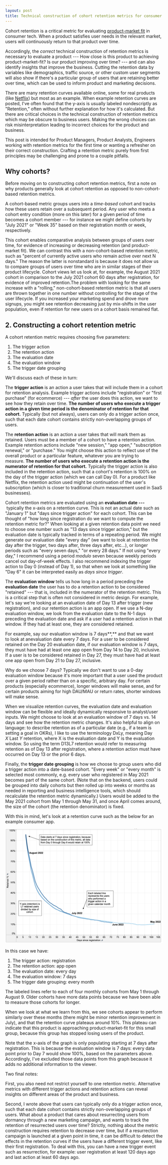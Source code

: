 ```yaml
---
layout: post
title: Technical construction of cohort retention metrics for consumer products
---
```


Cohort retention is a critical metric for evaluating [product-market fit](https://greatness.floodgate.com/episodes/andy-rachleff-on-how-to-know-if-youve-got-product-market-fit-XxGvX8DH/transcript) in consumer tech. When a product satisfies user needs in the relevant market, users will continuously return to that product over time.

Accordingly, the *correct* technical construction of retention metrics is necessary to evaluate a product --- How close is this product to achieving product-market-fit? Is our product improving over time? --- and can also identify insights that improve the business. Cutting the retention data by variables like demographics, traffic source, or other custom user segments will also show if there's a particular group of users that are retaining better over time, which can be used to inform product and marketing decisions.

There are many retention curves available online, some for real products (like [Netflix](https://www.vox.com/recode/22311987/paramount-netflix-streaming-wars-charts-antenna)) but most as an example. When example retention curves are posted, I've often found that the y-axis is usually labeled nondescriptly as "Retention," often without further explanation for how it's calculated. But there are critical choices in the technical construction of retention metrics which may be obscure to business users. Making the wrong choices can risk misinterpretation leading to incorrect choices for the product and business.

This post is intended for Product Managers, Product Analysts, Engineers working with retention metrics for the first time or wanting a refresher on their correct construction. Crafting a retention metric purely from first principles may be challenging and prone to a couple pitfalls.

## Why cohorts?

Before moving on to constructing cohort retention metrics, first a note on why products generally look at cohort retention as opposed to non-cohort-based retention metrics.

A cohort-based metric groups users into a *time-based* cohort and tracks how these users retain over a subsequent period. Any user who meets a cohort entry condition (more on this later) for a given period of time becomes a cohort member --- for instance we might define cohorts by "July 2021" or "Week 35" based on their registration month or week, respectively.

This cohort enables comparative analysis between groups of users over time, for evidence of increasing or decreasing retention (and product-market fit). We can contrast this with a non-cohort-based retention metric, such as "percent of currently active users who remain active over next N days." The reason the latter is nonstandard is because it does not allow us to compare groups of users over time who are in similar stages of their product lifecycle. Cohort views let us look at, for example, the August 2021 cohort in comparison to the July 2021 cohort 60 days after registration, for evidence of improved retention.The problem with looking for the same increase with a "rolling," non-cohort-based retention metric is that all users are thrown together in one number without controlling for the stage of the user lifecycle. If you increased your marketing spend and drove more signups, you might see retention decreasing just by mix-shifts in the user population, even if retention for new users on a cohort basis remained flat.

## 2. Constructing a cohort retention metric

A cohort retention metric requires choosing five parameters:

1. The trigger action
2. The retention action
3. The evaluation date
4. The evaluation window
5. The trigger date grouping

We'll discuss each of these in turn:

The **trigger action** is an action a user takes that will include them in a cohort for retention analysis. Example trigger actions include "registration" or "first purchase" (for ecommerce) --- *after* the user does this action, we want to see how they retain over time. **The number of users who execute a trigger action in a given time period is the denominator of retention for that cohort.** Typically (but not always), users can only do a trigger action once, such that each date cohort contains strictly non-overlapping groups of users.

The **retention action** is an action a user takes that will mark them as retained. Users must be a member of a cohort to have a retention action. Example retention actions include "new session," "app open," "subscription renewal," or "purchase." You might choose this action to reflect use of the overall product or a particular feature, whatever you are trying to measure. **The number of users who execute a retention action is the numerator of retention for that cohort.** Typically the trigger action is also included in the retention action, such that a cohort's retention is 100% on the day of the trigger action (which we can call Day 0). For a product like Netflix, the retention action used might be continuation of the user's subscription (which is closer to traditional churn measurement used in SaaS businesses).

Cohort retention metrics are evaluated using an **evaluation date ---** typically the x-axis on a retention curve. This is not an actual date such as "January 1" but "days since trigger action" for each cohort. This can be thought of "how long since registration do we want to compute the retention metric for?" When looking at a given retention data point we need to choose one number such as "13 days since trigger action," but the evaluation date is typically tracked in terms of a repeating period. We might generate our evaluation date "every day" (we want to look at retention the day after the trigger, two days after, three days after, etc...), or longer periods such as "every seven days," "or every 28 days." If not using "every day," I recommend using a period *modulo* seven because weekly periods cancel out day-of-week effects. I also recommend indexing the trigger action to Day 0 (instead of Day 1), so that when we look at something like "Day 6" it can be interpreted easily as *days since trigger*.

The **evaluation window** tells us how long in a period preceding the **evaluation date** the user has to do a retention action to be considered "retained" --- that is, included in the numerator of the retention metric. This is a critical step that is often not considered in metric design. For example, let's say we're looking at an evaluation date of Day 13 after trigger (new registration), and our retention action is an app open. If we use a N-day evaluation window, we look from the evaluation date to the N-1 days preceding the evaluation date and ask if a user had a retention action in that window. If they had at least one, they are considered retained.

For example, say our evaluation window is 7 days**,** and that we want to look at anevaluation date every 7 days. For a user to be considered retained on the Day 20 evaluation date, if our evaluation window is 7 days, they must have had at least one app open from Day 14 to Day 20, inclusive. If a user is to be considered retained in Day 27, they must have had at least one app open from Day 21 to Day 27, inclusive.

Why do we choose 7 days? Typically we don't want to use a 0-day evaluation window because it's more important that a user used the product over a given period rather than on a specific, arbitrary day. For certain products (especially ecommerce), longer windows will make sense, and for certain products aiming for high DAU/MAU or return rates, shorter windows will make sense.

When we visualize retention curves, the evaluation date and evaluation window can be flexible and ideally dynamically responsive to analyst/user inputs. We might choose to look at an evaluation window of 7 days vs. 14 days and see how the retention metric changes. It's also helpful to align on language: to describe retention as of a particular date (e.g., if a team is setting a goal in OKRs), I like to use the terminology DxLy, meaning Day *X* Last *Y* retention, where X is the evaluation date and Y is the evaluation window. So using the term D13L7 retention would refer to measuring retention as of Day 13 after registration, where a retention action must have occurred on Day 13 or the prior 6 days.

Finally, the **trigger date grouping** is how we choose to group users who did a trigger action into a date-based cohort. "Every week" or "every month" is selected most commonly, e.g. every user who registered in May 2021 becomes part of the same cohort. (Note that on the backend, users could be grouped into daily cohorts but then rolled up into weeks or months as needed in reporting and business intelligence tools, which should recalculate the retention metric dynamically.) Users would be added to the May 2021 cohort from May 1 through May 31, and once April comes around, the size of the cohort (the retention denominator) is fixed.

With this in mind, let's look at a retention curve such as the below for an example consumer app.

![Retention curves](/images/retention.png)

In this case we have:

1. The trigger action: registration
2. The retention action: app open 
3. The evaluation date: every day
4. The evaluation window: 7 days
5. The trigger date grouping: every month

The labeled lines refer to each of four monthly cohorts from May 1 through August 9. Older cohorts have more data points because we have been able to measure those cohorts for longer.

When we look at what we learn from this, we see cohorts appear to perform similarly over these months (there might be minor retention improvement in July), and that the retention curve plateaus around 10%. This plateau can indicate that this product is approaching product-market-fit for this small group, because this group has stopped losing users of the product.

Note that the x-axis of the graph is only populating starting at 7 days after registration. This is because the evaluation window is 7 days: every data point prior to Day 7 would show 100%, based on the parameters above. Accordingly, I've excluded those data points from this graph because it adds no additional information to the viewer.

Two final notes:

First, you also need not restrict yourself to one retention metric. Alternative metrics with different trigger actions and retention actions can reveal insights on different areas of the product and business.

Second, I wrote above that users can typically only do a trigger action once, such that each date cohort contains strictly non-overlapping groups of users. What about a product that cares about resurrecting users from dormancy through a new marketing campaign, and wants to track the retention of resurrected users over time? Strictly, nothing about the metric construction requires retention to decrease over time, but if a resurrection campaign is launched at a given point in time, it can be difficult to detect the effects in the retention curves if the users have a different trigger event, like their first registration. To deal with this, you can have a new trigger event such as resurrection, for example: user registration at least 120 days ago and last action at least 60 days ago.

